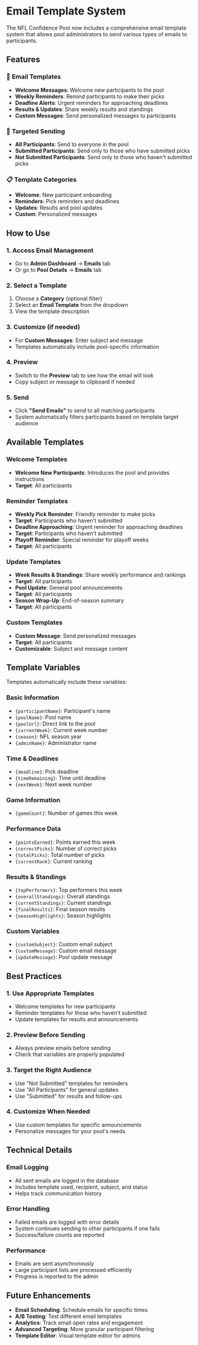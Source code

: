 # Email Template System

The NFL Confidence Pool now includes a comprehensive email template system that allows pool administrators to send various types of emails to participants.

## Features

### 📧 **Email Templates**
- **Welcome Messages**: Welcome new participants to the pool
- **Weekly Reminders**: Remind participants to make their picks
- **Deadline Alerts**: Urgent reminders for approaching deadlines
- **Results & Updates**: Share weekly results and standings
- **Custom Messages**: Send personalized messages to participants

### 🎯 **Targeted Sending**
- **All Participants**: Send to everyone in the pool
- **Submitted Participants**: Send only to those who have submitted picks
- **Not Submitted Participants**: Send only to those who haven't submitted picks

### 📋 **Template Categories**
- **Welcome**: New participant onboarding
- **Reminders**: Pick reminders and deadlines
- **Updates**: Results and pool updates
- **Custom**: Personalized messages

## How to Use

### 1. Access Email Management
- Go to **Admin Dashboard** → **Emails** tab
- Or go to **Pool Details** → **Emails** tab

### 2. Select a Template
1. Choose a **Category** (optional filter)
2. Select an **Email Template** from the dropdown
3. View the template description

### 3. Customize (if needed)
- For **Custom Messages**: Enter subject and message
- Templates automatically include pool-specific information

### 4. Preview
- Switch to the **Preview** tab to see how the email will look
- Copy subject or message to clipboard if needed

### 5. Send
- Click **"Send Emails"** to send to all matching participants
- System automatically filters participants based on template target audience

## Available Templates

### Welcome Templates
- **Welcome New Participants**: Introduces the pool and provides instructions
- **Target**: All participants

### Reminder Templates
- **Weekly Pick Reminder**: Friendly reminder to make picks
- **Target**: Participants who haven't submitted
- **Deadline Approaching**: Urgent reminder for approaching deadlines
- **Target**: Participants who haven't submitted
- **Playoff Reminder**: Special reminder for playoff weeks
- **Target**: All participants

### Update Templates
- **Week Results & Standings**: Share weekly performance and rankings
- **Target**: All participants
- **Pool Update**: General pool announcements
- **Target**: All participants
- **Season Wrap-Up**: End-of-season summary
- **Target**: All participants

### Custom Templates
- **Custom Message**: Send personalized messages
- **Target**: All participants
- **Customizable**: Subject and message content

## Template Variables

Templates automatically include these variables:

### Basic Information
- `{participantName}`: Participant's name
- `{poolName}`: Pool name
- `{poolUrl}`: Direct link to the pool
- `{currentWeek}`: Current week number
- `{season}`: NFL season year
- `{adminName}`: Administrator name

### Time & Deadlines
- `{deadline}`: Pick deadline
- `{timeRemaining}`: Time until deadline
- `{nextWeek}`: Next week number

### Game Information
- `{gameCount}`: Number of games this week

### Performance Data
- `{pointsEarned}`: Points earned this week
- `{correctPicks}`: Number of correct picks
- `{totalPicks}`: Total number of picks
- `{currentRank}`: Current ranking

### Results & Standings
- `{topPerformers}`: Top performers this week
- `{overallStandings}`: Overall standings
- `{currentStandings}`: Current standings
- `{finalResults}`: Final season results
- `{seasonHighlights}`: Season highlights

### Custom Variables
- `{customSubject}`: Custom email subject
- `{customMessage}`: Custom email message
- `{updateMessage}`: Pool update message

## Best Practices

### 1. **Use Appropriate Templates**
- Welcome templates for new participants
- Reminder templates for those who haven't submitted
- Update templates for results and announcements

### 2. **Preview Before Sending**
- Always preview emails before sending
- Check that variables are properly populated

### 3. **Target the Right Audience**
- Use "Not Submitted" templates for reminders
- Use "All Participants" for general updates
- Use "Submitted" for results and follow-ups

### 4. **Customize When Needed**
- Use custom templates for specific announcements
- Personalize messages for your pool's needs

## Technical Details

### Email Logging
- All sent emails are logged in the database
- Includes template used, recipient, subject, and status
- Helps track communication history

### Error Handling
- Failed emails are logged with error details
- System continues sending to other participants if one fails
- Success/failure counts are reported

### Performance
- Emails are sent asynchronously
- Large participant lists are processed efficiently
- Progress is reported to the admin

## Future Enhancements

- **Email Scheduling**: Schedule emails for specific times
- **A/B Testing**: Test different email templates
- **Analytics**: Track email open rates and engagement
- **Advanced Targeting**: More granular participant filtering
- **Template Editor**: Visual template editor for admins
